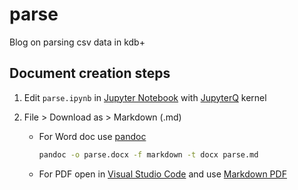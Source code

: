 # parse
Blog on parsing csv data in kdb+

## Document creation steps

1. Edit `parse.ipynb` in [Jupyter Notebook](https://jupyter.org/) with [JupyterQ](https://code.kx.com/q/ml/jupyterq/) kernel
1. File > Download as > Markdown (.md)

    * For Word doc use [pandoc](https://pandoc.org/)

        ```cmd
        pandoc -o parse.docx -f markdown -t docx parse.md
        ```

    * For PDF open in [Visual Studio Code](https://code.visualstudio.com/) and use [Markdown PDF](https://marketplace.visualstudio.com/items?itemName=yzane.markdown-pdf)
